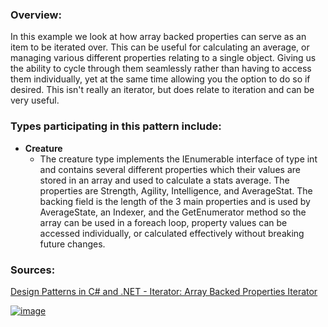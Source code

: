 ### Overview:

In this example we look at how array backed properties can serve as an item to be iterated over. This can be useful for calculating an average, or managing various different properties relating to a single object. Giving us the ability to cycle through them seamlessly rather than having to access them individually, yet at the same time allowing you the option to do so if desired. This isn't really an iterator, but does relate to iteration and can be very useful.

### Types participating in this pattern include:

- **Creature**
	* The creature type implements the IEnumerable interface of type int and contains several different properties which their values are stored in an array and used to calculate a stats average. The properties are Strength, Agility, Intelligence, and AverageStat. The backing field is the length of the 3 main properties and is used by AverageState, an Indexer, and the GetEnumerator method so the array can be used in a foreach loop, property values can be accessed individually, or calculated effectively without breaking future changes.
### Sources:
[Design Patterns in C# and .NET - Iterator: Array Backed Properties Iterator](https://www.udemy.com/course/design-patterns-csharp-dotnet/)

[![image](https://github.com/nicholasrwx/GangOfFourPatterns/blob/main/Imgs/back-arrow_1f519.png)](https://github.com/nicholasrwx/GangOfFourPatterns/tree/main)
